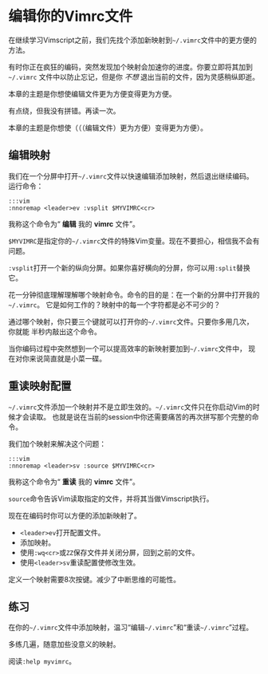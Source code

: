 编辑你的Vimrc文件
=================

在继续学习Vimscript之前，我们先找个添加新映射到`~/.vimrc`文件中的更方便的方法。

有时你正在疯狂的编码，突然发现加个映射会加速你的进度。你要立即将其加到`~/.vimrc`
文件中以防止忘记，但是你 *不想* 退出当前的文件，因为灵感稍纵即逝。

本章的主题是你想使编辑文件更为方便变得更为方便。

有点绕，但我没有拼错。再读一次。

本章的主题是你想使（（（编辑文件）更为方便）变得更为方便）。

编辑映射
--------

我们在一个分屏中打开`~/.vimrc`文件以快速编辑添加映射，然后退出继续编码。运行命令：

    :::vim
    :nnoremap <leader>ev :vsplit $MYVIMRC<cr>

我称这个命令为“ **编辑** 我的 **vimrc** 文件”。

`$MYVIMRC`是指定你的`~/.vimrc`文件的特殊Vim变量。现在不要担心，相信我不会有问题。

`:vsplit`打开一个新的纵向分屏。如果你喜好横向的分屏，你可以用`:split`替换它。

花一分钟彻底理解理解哪个映射命令。命令的目的是：在一个新的分屏中打开我的`~/.vimrc`。
它是如何工作的？映射中的每一个字符都是必不可少的？

通过哪个映射，你只要三个键就可以打开你的`~/.vimrc`文件。只要你多用几次，你就能
半秒内敲出这个命令。

当你编码过程中突然想到一个可以提高效率的新映射要加到`~/.vimrc`文件中，
现在对你来说简直就是小菜一碟。

重读映射配置
------------

`~/.vimrc`文件添加一个映射并不是立即生效的。`~/.vimrc`文件只在你启动Vim的时候才会读取。
也就是说在当前的session中你还需要痛苦的再次拼写那个完整的命令。

我们加个映射来解决这个问题：

    :::vim
    :nnoremap <leader>sv :source $MYVIMRC<cr>

我称这个命令为“ **重读** 我的 **vimrc** 文件”。

`source`命令告诉Vim读取指定的文件，并将其当做Vimscript执行。

现在在编码时你可以方便的添加新映射了。

* `<leader>ev`打开配置文件。
* 添加映射。
* 使用`:wq<cr>`或`ZZ`保存文件并关闭分屏，回到之前的文件。
* 使用`<leader>sv`重读配置使修改生效。

定义一个映射需要8次按键。减少了中断思维的可能性。

练习
----

在你的`~/.vimrc`文件中添加映射，温习“编辑`~/.vimrc`”和“重读`~/.vimrc`”过程。

多练几遍，随意加些没意义的映射。

阅读`:help myvimrc`。

